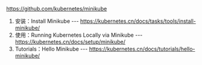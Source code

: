 https://github.com/kubernetes/minikube

1. 安装：Install Minikube --- https://kubernetes.cn/docs/tasks/tools/install-minikube/
2. 使用：Running Kubernetes Locally via Minikube --- https://kubernetes.cn/docs/setup/minikube/
3. Tutorials：Hello Minikube --- https://kubernetes.cn/docs/tutorials/hello-minikube/